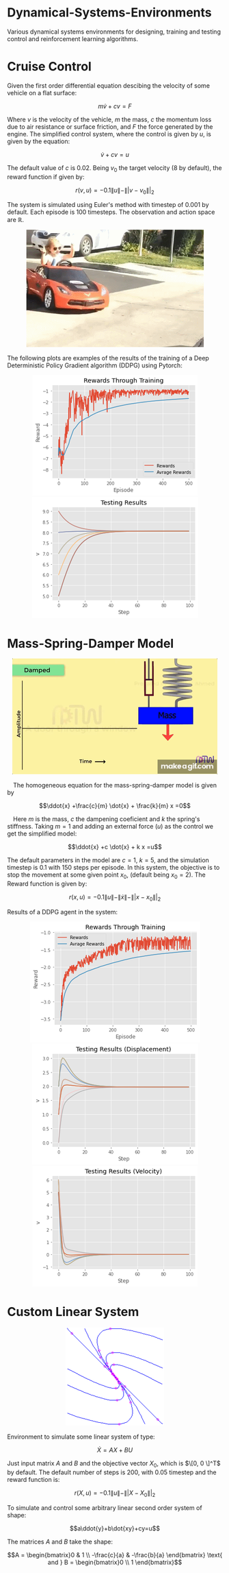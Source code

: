 # Dynamical-Systems-Environments

  Various dynamical systems environments for designing, training and testing control and reinforcement learning algorithms.

# Cruise Control

  Given the first order differential equation descibing the velocity of some vehicle on a flat surface:

   $$m\dot{v}+cv=F$$

  Where $v$ is the velocity of the vehicle, $m$ the mass, $c$ the momentum loss due to air resistance or surface friction, and $F$ the force generated by the engine. The simplified control system, where the control is given by $u$, is given by the equation:

  $$\dot{v}+cv=u$$

  The default value of $c$ is 0.02. Being $v_0$ the target velocity (8 by default), the reward function if given by:

  $$r(v,u) = -0.1\|u\| - \||v-v_0\||_2$$

  The system is simulated using Euler's method with timestep of 0.001 by default. Each episode is 100 timesteps. The observation and action space are $\mathbb{R}$.

<p align="center">
  <img src="images/cargif.gif" alt="animated" />
</p>

  The following plots are examples of the results of the training of a Deep Deterministic Policy Gradient algorithm (DDPG) using Pytorch:

<p align="center">
  <img src="images/Rewards_Cruise_Control_2.png" />
  <img src="images/test_Cruise_Control_2.png"  />
</p>

# Mass-Spring-Damper Model

<p align="center">
  <img src="images/Mass_Spring_Damper_System_2.gif" alt="animated"/>
</p>

 The homogeneous equation for the mass-spring-damper model is given by   
  
  $$\ddot{x} +\frac{c}{m} \dot{x} + \frac{k}{m} x =0$$
  
 
 Here $m$ is the mass, $c$ the dampening coeficient and $k$ the spring's stiffness. Taking $m=1$ and adding an external force $(u)$ as the control we get the simplified model: 
  
  $$\ddot{x} +c \dot{x} + k x =u$$

  The default parameters in the model are $c=1$, $k=5$, and the simulation timestep is $0.1$ with 150 steps per episode. In this system, the objective is to stop the movement at some given point $x_0$, (default being $x_0=2$). The Reward function is given by:

  $$r(x,u) = -0.1\|u\| - \| \dot{x} \| - \||x-x_0\||_2 $$

  Results of a DDPG agent in the system:

  <p align="center">
  <img src="images/Rewards_Mass_Spring_Damper.png" />
  <img src="images/Results_Displacement_Mass_Spring_Damper.png"  />
  <img src="images/Results_Velocity_Mass_Spring_Damper.png"  />
</p>

# Custom Linear System

<p align="center">
  <img src="images/phase_portrait.gif" alt="animated" />
</p>   
        
  Environment to simulate some linear system of type:
  
  $$\dot{X} = AX + BU$$

  Just input matrix $A$ and $B$ and the objective vector $X_0$, which is $\[0, 0 \]^T$ by default. The default number of steps is 200, with 0.05 timestep and the reward function is:

  $$r(X,u) = -0.1\|u\| -  \||X-X_0\||_2 $$
  
  To simulate and control some arbitrary linear second order system of shape:
  
  $$a\ddot{y}+b\dot{xy}+cy=u$$

 The matrices $A$ and $B$ take the shape:
 
  $$A = \begin{bmatrix}0 & 1 \\ 
  -\frac{c}{a} & -\frac{b}{a} \end{bmatrix} \text{ and } B = \begin{bmatrix}0  \\ 
  1 \end{bmatrix}$$

      

